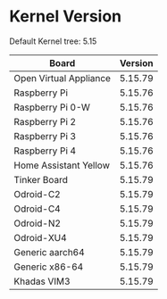 
# Kernel Version

Default Kernel tree: 5.15

| Board | Version |
|-------|---------|
| Open Virtual Appliance | 5.15.79 |
| Raspberry Pi | 5.15.76 |
| Raspberry Pi 0-W | 5.15.76 |
| Raspberry Pi 2 | 5.15.76 |
| Raspberry Pi 3 | 5.15.76 |
| Raspberry Pi 4 | 5.15.76 |
| Home Assistant Yellow | 5.15.76 |
| Tinker Board | 5.15.79 |
| Odroid-C2 | 5.15.79 |
| Odroid-C4 | 5.15.79 |
| Odroid-N2 | 5.15.79 |
| Odroid-XU4 | 5.15.79 |
| Generic aarch64 | 5.15.79 |
| Generic x86-64 | 5.15.79 |
| Khadas VIM3 | 5.15.79 |
